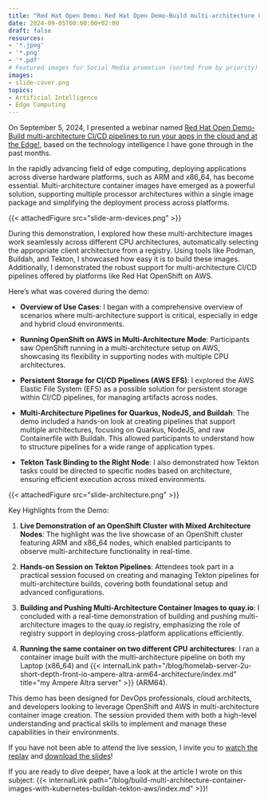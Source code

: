 ```yaml
---
title: "Red Hat Open Demo: Red Hat Open Demo-Build multi-architecture CI/CD pipelines to run your apps in the cloud and at the Edge!"
date: 2024-09-05T00:00:00+02:00
draft: false
resources:
- '*.jpeg'
- '*.png'
- '*.pdf'
# Featured images for Social Media promotion (sorted from by priority)
images:
- slide-cover.png
topics:
- Artificial Intelligence
- Edge Computing
---
```


On September 5, 2024, I presented a webinar named [Red Hat Open Demo-Build multi-architecture CI/CD pipelines to run your apps in the cloud and at the Edge!](https://events.redhat.com/profile/form/index.cfm?PKformID=0x11759490001), based on the technology intelligence I have gone through in the past months.

<!--more-->

In the rapidly advancing field of edge computing, deploying applications across diverse hardware platforms, such as ARM and x86_64, has become essential.
Multi-architecture container images have emerged as a powerful solution, supporting multiple processor architectures within a single image package and simplifying the deployment process across platforms.

{{< attachedFigure src="slide-arm-devices.png" >}}

During this demonstration, I explored how these multi-architecture images work seamlessly across different CPU architectures, automatically selecting the appropriate client architecture from a registry.
Using tools like Podman, Buildah, and Tekton, I showcased how easy it is to build these images.
Additionally, I demonstrated the robust support for multi-architecture CI/CD pipelines offered by platforms like Red Hat OpenShift on AWS.

Here’s what was covered during the demo:

- **Overview of Use Cases**: I began with a comprehensive overview of scenarios where multi-architecture support is critical, especially in edge and hybrid cloud environments.
  
- **Running OpenShift on AWS in Multi-Architecture Mode**: Participants saw OpenShift running in a multi-architecture setup on AWS, showcasing its flexibility in supporting nodes with multiple CPU architectures.

- **Persistent Storage for CI/CD Pipelines (AWS EFS)**: I explored the AWS Elastic File System (EFS) as a possible solution for persistent storage within CI/CD pipelines, for managing artifacts across nodes.

- **Multi-Architecture Pipelines for Quarkus, NodeJS, and Buildah**: The demo included a hands-on look at creating pipelines that support multiple architectures, focusing on Quarkus, NodeJS, and raw Containerfile with Buildah.
  This allowed participants to understand how to structure pipelines for a wide range of application types.

- **Tekton Task Binding to the Right Node**: I also demonstrated how Tekton tasks could be directed to specific nodes based on architecture, ensuring efficient execution across mixed environments.

{{< attachedFigure src="slide-architecture.png" >}}

Key Highlights from the Demo:

1. **Live Demonstration of an OpenShift Cluster with Mixed Architecture Nodes**: The highlight was the live showcase of an OpenShift cluster featuring ARM and x86_64 nodes, which enabled participants to observe multi-architecture functionality in real-time.

2. **Hands-on Session on Tekton Pipelines**: Attendees took part in a practical session focused on creating and managing Tekton pipelines for multi-architecture builds, covering both foundational setup and advanced configurations.

3. **Building and Pushing Multi-Architecture Container Images to quay.io**: I concluded with a real-time demonstration of building and pushing multi-architecture images to the quay.io registry, emphasizing the role of registry support in deploying cross-platform applications efficiently.

4. **Running the same container on two different CPU architectures**: I ran a container image built with the multi-architecture pipeline on both my Laptop (x86_64) and {{< internalLink path="/blog/homelab-server-2u-short-depth-front-io-ampere-altra-arm64-architecture/index.md" title="my Ampere Altra server" >}} (ARM64).

This demo has been designed for DevOps professionals, cloud architects, and developers looking to leverage OpenShift and AWS in multi-architecture container image creation.
The session provided them with both a high-level understanding and practical skills to implement and manage these capabilities in their environments.

If you have not been able to attend the live session, I invite you to [watch the replay](https://events.redhat.com/profile/form/index.cfm?PKformID=0x11759490001) and [download the slides](slides.pdf)!

If you are ready to dive deeper, have a look at the article I wrote on this subject: {{< internalLink path="/blog/build-multi-architecture-container-images-with-kubernetes-buildah-tekton-aws/index.md" >}}!
